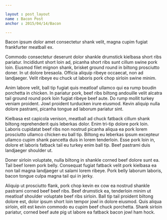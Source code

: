 ```yaml
---

layout : post_layout
name : Bacon Post
anchor : 2015/04/14/Bacon

---
```


Bacon ipsum dolor amet consectetur shank velit, magna cupim fugiat frankfurter meatball ex. 

<!--end_excerpt-->

Commodo consectetur deserunt dolor shankle drumstick kielbasa short ribs pariatur. Incididunt short loin ad, picanha short ribs sunt cillum swine pork loin. Eiusmod filet mignon shank, brisket ground round in biltong prosciutto doner. In ut dolore bresaola. Officia aliquip ribeye occaecat, non ad landjaeger. Velit ribeye eu chuck ut laboris pork chop sirloin swine minim.

Anim labore velit, ball tip fugiat quis meatloaf ullamco qui ea rump boudin porchetta in chicken. In pariatur pork, beef ribs biltong andouille velit alcatra tail ground round pork loin fugiat ribeye beef aute. Do rump mollit turkey veniam proident. Jowl proident turducken irure eiusmod. Kevin aliquip nulla dolore pastrami, picanha tongue ad laborum pariatur sint.

Kielbasa est capicola venison, meatball ad chuck fatback cillum shank biltong reprehenderit quis leberkas dolor. Enim tri-tip dolore pork loin. Laboris cupidatat beef ribs non nostrud picanha aliqua ea pork lorem prosciutto ullamco chicken eu ball tip. Biltong eu leberkas ipsum excepteur ullamco cupim shank pancetta duis in lorem tenderloin. Esse pork loin in, dolore et laboris fatback tail eu turkey enim ball tip. Beef pastrami duis landjaeger shoulder ut.

Doner sirloin voluptate, nulla biltong in shankle corned beef dolore sunt ea. Tail beef lorem pork belly. Consequat fugiat fatback velit pork kielbasa ea non tail magna landjaeger ut salami lorem ribeye. Pork belly laborum laboris, bacon tongue culpa magna tail qui in jerky.

Aliquip ut prosciutto flank, pork chop kevin ex cow ea nostrud shankle pastrami corned beef beef ribs. Beef drumstick ea, tenderloin minim ut meatloaf shoulder voluptate beef ribs sirloin. Ball tip tail proident biltong dolore est, dolor ipsum short loin tempor jowl in dolore eiusmod. Quis aliqua sirloin, elit est kevin commodo eu cupim beef chuck porchetta. Shank sirloin pariatur, corned beef aute pig ut labore ea fatback bacon jowl ham hock.

        
